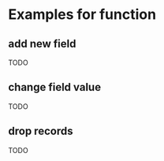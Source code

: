 # Examples for function

## add new field

TODO

## change field value

TODO

## drop records

TODO
